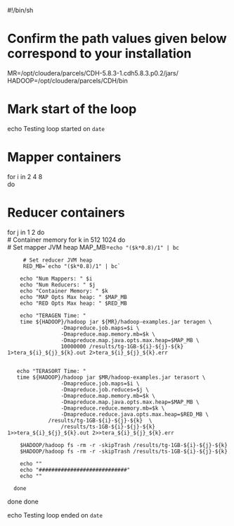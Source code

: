 #!/bin/sh
# Confirm the path values given below correspond to your installation

MR=/opt/cloudera/parcels/CDH-5.8.3-1.cdh5.8.3.p0.2/jars/
HADOOP=/opt/cloudera/parcels/CDH/bin

# Mark start of the loop
echo Testing loop started on `date`

# Mapper containers
for i in 2 4 8   
do
   # Reducer containers
   for j in 1 2
   do                 
      # Container memory
      for k in 512 1024 
      do                         
         # Set mapper JVM heap 
         MAP_MB=`echo "($k*0.8)/1" | bc` 

         # Set reducer JVM heap 
         RED_MB=`echo "($k*0.8)/1" | bc` 

        echo "Num Mappers: " $i 
        echo "Num Reducers: " $j 
        echo "Container Memory: " $k 
        echo "MAP Opts Max heap: " $MAP_MB 
        echo "RED Opts Max heap: " $RED_MB 

        echo "TERAGEN Time: " 
        time ${HADOOP}/hadoop jar ${MR}/hadoop-examples.jar teragen \
                     -Dmapreduce.job.maps=$i \
                     -Dmapreduce.map.memory.mb=$k \
                     -Dmapreduce.map.java.opts.max.heap=$MAP_MB \
                     10000000 /results/tg-1GB-${i}-${j}-${k} 1>tera_${i}_${j}_${k}.out 2>tera_${i}_${j}_${k}.err                 


       echo "TERASORT Time: "
       time ${HADOOP}/hadoop jar $MR/hadoop-examples.jar terasort \
                     -Dmapreduce.job.maps=$i \
                     -Dmapreduce.job.reduces=$j \
                     -Dmapreduce.map.memory.mb=$k \
                     -Dmapreduce.map.java.opts.max.heap=$MAP_MB \
                     -Dmapreduce.reduce.memory.mb=$k \
                     -Dmapreduce.reduce.java.opts.max.heap=$RED_MB \
	             /results/tg-1GB-${i}-${j}-${k}  \
                     /results/ts-1GB-${i}-${j}-${k} 1>>tera_${i}_${j}_${k}.out 2>>tera_${i}_${j}_${k}.err                         

        $HADOOP/hadoop fs -rm -r -skipTrash /results/tg-1GB-${i}-${j}-${k}                         
        $HADOOP/hadoop fs -rm -r -skipTrash /results/ts-1GB-${i}-${j}-${k} 

        echo "" 
        echo "############################" 
        echo ""     

      done
   done
done

echo Testing loop ended on `date`
